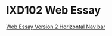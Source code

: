IXD102 Web Essay
=====================

[Web Essay Version 2 Horizontal Nav bar](https://komradematt.github.io/EssayWebsite/webessay2)
